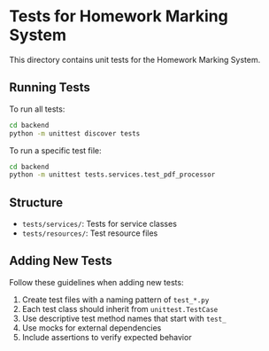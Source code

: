 # Tests for Homework Marking System

This directory contains unit tests for the Homework Marking System.

## Running Tests

To run all tests:

```bash
cd backend
python -m unittest discover tests
```

To run a specific test file:

```bash
cd backend
python -m unittest tests.services.test_pdf_processor
```

## Structure

- `tests/services/`: Tests for service classes
- `tests/resources/`: Test resource files

## Adding New Tests

Follow these guidelines when adding new tests:

1. Create test files with a naming pattern of `test_*.py`
2. Each test class should inherit from `unittest.TestCase`
3. Use descriptive test method names that start with `test_`
4. Use mocks for external dependencies
5. Include assertions to verify expected behavior 